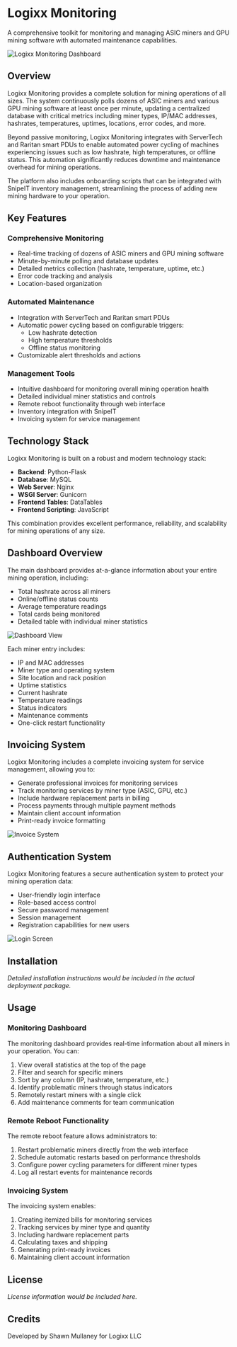 # Logixx Monitoring

A comprehensive toolkit for monitoring and managing ASIC miners and GPU mining software with automated maintenance capabilities.

![Logixx Monitoring Dashboard](https://private-us-east-1.manuscdn.com/sessionFile/pxDBcFCDlMa3JnUuueKGxX/sandbox/sn3P9bRGGR3hP31ekr1nIQ-images_1744347833641_na1fn_L2hvbWUvdWJ1bnR1L2xvZ2l4eF9yZWFkbWUvaW1hZ2VzL2Rhc2hib2FyZA.png?Policy=eyJTdGF0ZW1lbnQiOlt7IlJlc291cmNlIjoiaHR0cHM6Ly9wcml2YXRlLXVzLWVhc3QtMS5tYW51c2Nkbi5jb20vc2Vzc2lvbkZpbGUvcHhEQmNGQ0RsTWEzSm5VdXVlS0d4WC9zYW5kYm94L3NuM1A5YlJHR1IzaFAzMWVrcjFuSVEtaW1hZ2VzXzE3NDQzNDc4MzM2NDFfbmExZm5fTDJodmJXVXZkV0oxYm5SMUwyeHZaMmw0ZUY5eVpXRmtiV1V2YVcxaFoyVnpMMlJoYzJoaWIyRnlaQS5wbmciLCJDb25kaXRpb24iOnsiRGF0ZUxlc3NUaGFuIjp7IkFXUzpFcG9jaFRpbWUiOjE3NjcyMjU2MDB9fX1dfQ__&Key-Pair-Id=K2HSFNDJXOU9YS&Signature=Kf-5ySbRhSZQ2yeGAM8jqrYZsz2HrgQTaP-RP0KJ1BH3W9Xt~c0P-8apQ7BZx7lROtSt~Zu1wh1z-NglRhaA2c71Le7fy4vZswGbEtKiWmqFL9rIw6LnhQkD0uPljpwT0v-TZicgkyvUbhrlWMN9amDEKAAnNdLTxM-HtgDo38CBg2-yULMqMW4vO0oaL9FVjHaanul8yxqZbfpUvndnds6vTml7GDWglq04NBlnyMfWBcihZSYCA~y1ogasRIKNX1zaRSsq3gMBqlDIDzWcKMvx-4rRxvGrBA0OQ9srw~LKrRWKrDLtzKHbZ09owcKuV3vKvAG9uZ36gZcTPatByg__)

## Overview

Logixx Monitoring provides a complete solution for mining operations of all sizes. The system continuously polls dozens of ASIC miners and various GPU mining software at least once per minute, updating a centralized database with critical metrics including miner types, IP/MAC addresses, hashrates, temperatures, uptimes, locations, error codes, and more.

Beyond passive monitoring, Logixx Monitoring integrates with ServerTech and Raritan smart PDUs to enable automated power cycling of machines experiencing issues such as low hashrate, high temperatures, or offline status. This automation significantly reduces downtime and maintenance overhead for mining operations.

The platform also includes onboarding scripts that can be integrated with SnipeIT inventory management, streamlining the process of adding new mining hardware to your operation.

## Key Features

### Comprehensive Monitoring
- Real-time tracking of dozens of ASIC miners and GPU mining software
- Minute-by-minute polling and database updates
- Detailed metrics collection (hashrate, temperature, uptime, etc.)
- Error code tracking and analysis
- Location-based organization

### Automated Maintenance
- Integration with ServerTech and Raritan smart PDUs
- Automatic power cycling based on configurable triggers:
  - Low hashrate detection
  - High temperature thresholds
  - Offline status monitoring
- Customizable alert thresholds and actions

### Management Tools
- Intuitive dashboard for monitoring overall mining operation health
- Detailed individual miner statistics and controls
- Remote reboot functionality through web interface
- Inventory integration with SnipeIT
- Invoicing system for service management

## Technology Stack

Logixx Monitoring is built on a robust and modern technology stack:

- **Backend**: Python-Flask
- **Database**: MySQL
- **Web Server**: Nginx
- **WSGI Server**: Gunicorn
- **Frontend Tables**: DataTables
- **Frontend Scripting**: JavaScript

This combination provides excellent performance, reliability, and scalability for mining operations of any size.

## Dashboard Overview

The main dashboard provides at-a-glance information about your entire mining operation, including:

- Total hashrate across all miners
- Online/offline status counts
- Average temperature readings
- Total cards being monitored
- Detailed table with individual miner statistics

![Dashboard View](https://private-us-east-1.manuscdn.com/sessionFile/pxDBcFCDlMa3JnUuueKGxX/sandbox/sn3P9bRGGR3hP31ekr1nIQ-images_1744347833641_na1fn_L2hvbWUvdWJ1bnR1L2xvZ2l4eF9yZWFkbWUvaW1hZ2VzL2Rhc2hib2FyZA.png?Policy=eyJTdGF0ZW1lbnQiOlt7IlJlc291cmNlIjoiaHR0cHM6Ly9wcml2YXRlLXVzLWVhc3QtMS5tYW51c2Nkbi5jb20vc2Vzc2lvbkZpbGUvcHhEQmNGQ0RsTWEzSm5VdXVlS0d4WC9zYW5kYm94L3NuM1A5YlJHR1IzaFAzMWVrcjFuSVEtaW1hZ2VzXzE3NDQzNDc4MzM2NDFfbmExZm5fTDJodmJXVXZkV0oxYm5SMUwyeHZaMmw0ZUY5eVpXRmtiV1V2YVcxaFoyVnpMMlJoYzJoaWIyRnlaQS5wbmciLCJDb25kaXRpb24iOnsiRGF0ZUxlc3NUaGFuIjp7IkFXUzpFcG9jaFRpbWUiOjE3NjcyMjU2MDB9fX1dfQ__&Key-Pair-Id=K2HSFNDJXOU9YS&Signature=Kf-5ySbRhSZQ2yeGAM8jqrYZsz2HrgQTaP-RP0KJ1BH3W9Xt~c0P-8apQ7BZx7lROtSt~Zu1wh1z-NglRhaA2c71Le7fy4vZswGbEtKiWmqFL9rIw6LnhQkD0uPljpwT0v-TZicgkyvUbhrlWMN9amDEKAAnNdLTxM-HtgDo38CBg2-yULMqMW4vO0oaL9FVjHaanul8yxqZbfpUvndnds6vTml7GDWglq04NBlnyMfWBcihZSYCA~y1ogasRIKNX1zaRSsq3gMBqlDIDzWcKMvx-4rRxvGrBA0OQ9srw~LKrRWKrDLtzKHbZ09owcKuV3vKvAG9uZ36gZcTPatByg__)

Each miner entry includes:
- IP and MAC addresses
- Miner type and operating system
- Site location and rack position
- Uptime statistics
- Current hashrate
- Temperature readings
- Status indicators
- Maintenance comments
- One-click restart functionality

## Invoicing System

Logixx Monitoring includes a complete invoicing system for service management, allowing you to:

- Generate professional invoices for monitoring services
- Track monitoring services by miner type (ASIC, GPU, etc.)
- Include hardware replacement parts in billing
- Process payments through multiple payment methods
- Maintain client account information
- Print-ready invoice formatting

![Invoice System](https://private-us-east-1.manuscdn.com/sessionFile/pxDBcFCDlMa3JnUuueKGxX/sandbox/sn3P9bRGGR3hP31ekr1nIQ-images_1744347833641_na1fn_L2hvbWUvdWJ1bnR1L2xvZ2l4eF9yZWFkbWUvaW1hZ2VzL2ludm9pY2U.png?Policy=eyJTdGF0ZW1lbnQiOlt7IlJlc291cmNlIjoiaHR0cHM6Ly9wcml2YXRlLXVzLWVhc3QtMS5tYW51c2Nkbi5jb20vc2Vzc2lvbkZpbGUvcHhEQmNGQ0RsTWEzSm5VdXVlS0d4WC9zYW5kYm94L3NuM1A5YlJHR1IzaFAzMWVrcjFuSVEtaW1hZ2VzXzE3NDQzNDc4MzM2NDFfbmExZm5fTDJodmJXVXZkV0oxYm5SMUwyeHZaMmw0ZUY5eVpXRmtiV1V2YVcxaFoyVnpMMmx1ZG05cFkyVS5wbmciLCJDb25kaXRpb24iOnsiRGF0ZUxlc3NUaGFuIjp7IkFXUzpFcG9jaFRpbWUiOjE3NjcyMjU2MDB9fX1dfQ__&Key-Pair-Id=K2HSFNDJXOU9YS&Signature=HUd51wEtKSDQaa1ULT~r3pwl7eKg2pWRDXGvcgh2QQpcn1hknx2ySBTlM9D-MFUEuzMAaYTEc9ahX2QqfYsbA4UW68GxSnTvFu043D-T~mIVJHMphWM5Xd~pp7IjAE32ZQwnvX4wouxYG2jKMn-lGXZZfYWfsvqc22eCsnOPhgRa-evmR4E8p1T-759AYld0ErvdH2BLaJwv9iDVPOSxkk~Nlaj6qSNbsrA0b8fZ0B25~0MzEyaq1-Rcwu7HxvZbaZQwhdhN6P4Fz~NyUnqbltvkrCpHcoHYuMbjS6TrDYIhHGEQMQokhhSb6WVBncJEKOiZgVl6KwWWrL7cYMmePA__)

## Authentication System

Logixx Monitoring features a secure authentication system to protect your mining operation data:

- User-friendly login interface
- Role-based access control
- Secure password management
- Session management
- Registration capabilities for new users

![Login Screen](https://private-us-east-1.manuscdn.com/sessionFile/pxDBcFCDlMa3JnUuueKGxX/sandbox/sn3P9bRGGR3hP31ekr1nIQ-images_1744347833641_na1fn_L2hvbWUvdWJ1bnR1L2xvZ2l4eF9yZWFkbWUvaW1hZ2VzL2xvZ2lu.png?Policy=eyJTdGF0ZW1lbnQiOlt7IlJlc291cmNlIjoiaHR0cHM6Ly9wcml2YXRlLXVzLWVhc3QtMS5tYW51c2Nkbi5jb20vc2Vzc2lvbkZpbGUvcHhEQmNGQ0RsTWEzSm5VdXVlS0d4WC9zYW5kYm94L3NuM1A5YlJHR1IzaFAzMWVrcjFuSVEtaW1hZ2VzXzE3NDQzNDc4MzM2NDFfbmExZm5fTDJodmJXVXZkV0oxYm5SMUwyeHZaMmw0ZUY5eVpXRmtiV1V2YVcxaFoyVnpMMnh2WjJsdS5wbmciLCJDb25kaXRpb24iOnsiRGF0ZUxlc3NUaGFuIjp7IkFXUzpFcG9jaFRpbWUiOjE3NjcyMjU2MDB9fX1dfQ__&Key-Pair-Id=K2HSFNDJXOU9YS&Signature=c3vG9fM7NEVrUQcQwc6aWi3H~YRRrzOPdFNK~BE2lZQdgU~HBDKPDMsz--V8bRvPcbjEZc5AXOAC4Gt6n69zVKHOSX18qhMVO71j9YlFVGKD81oFxvHGYT71FJX~wWHzmTEjYYmIUXc6tEupzEWnbImuw9uIduRQnDyRQfAtX73yxxsFpkpZPFWvTs~LTYiDhsKmgVNB~8t2AkWXHS3absu3SCM3RPGS9H17yBsPqaBEbdp8YQajOqNo2HZQLPQG8WhpZnbvapprd8R~7odwYNZpst00-Hg1Np3RB5tknnfTY2SnN5c1aP0ibnLXgv5iNCczJHIT06RxKrkt~sqwnQ__)

## Installation

*Detailed installation instructions would be included in the actual deployment package.*

## Usage

### Monitoring Dashboard

The monitoring dashboard provides real-time information about all miners in your operation. You can:

1. View overall statistics at the top of the page
2. Filter and search for specific miners
3. Sort by any column (IP, hashrate, temperature, etc.)
4. Identify problematic miners through status indicators
5. Remotely restart miners with a single click
6. Add maintenance comments for team communication

### Remote Reboot Functionality

The remote reboot feature allows administrators to:

1. Restart problematic miners directly from the web interface
2. Schedule automatic restarts based on performance thresholds
3. Configure power cycling parameters for different miner types
4. Log all restart events for maintenance records

### Invoicing System

The invoicing system enables:

1. Creating itemized bills for monitoring services
2. Tracking services by miner type and quantity
3. Including hardware replacement parts
4. Calculating taxes and shipping
5. Generating print-ready invoices
6. Maintaining client account information

## License

*License information would be included here.*

## Credits

Developed by Shawn Mullaney for Logixx LLC

